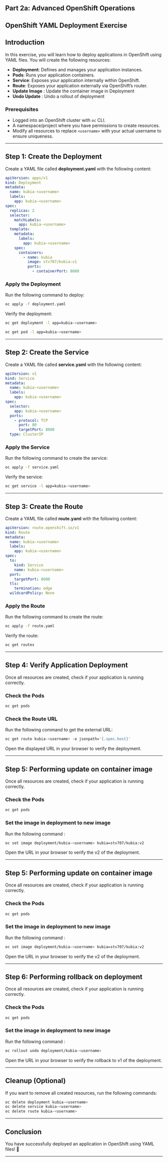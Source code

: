 ## Part 2a: Advanced OpenShift Operations
## OpenShift YAML Deployment Exercise
## Introduction

In this exercise, you will learn how to deploy applications in OpenShift using YAML files. You will create the following resources:

- **Deployment**: Defines and manages your application instances.
- **Pods**: Runs your application containers.
- **Service**: Exposes your application internally within OpenShift.
- **Route**: Exposes your application externally via OpenShift’s router.
- **Update Image** : Update the container image in Deployment
- **Undo Update** : Undo a rollout of deployment 

### Prerequisites

- Logged into an OpenShift cluster with `oc` CLI.
- A namespace/project where you have permissions to create resources.
- Modify all resources to replace `<username>` with your actual username to ensure uniqueness.

---

## Step 1: Create the Deployment

Create a YAML file called **deployment.yaml** with the following content:

```yaml
apiVersion: apps/v1
kind: Deployment
metadata:
  name: kubia-<username>
  labels:
    app: kubia-<username>
spec:
  replicas: 2
  selector:
    matchLabels:
      app: kubia-<username>
  template:
    metadata:
      labels:
        app: kubia-<username>
    spec:
      containers:
        - name: kubia
          image: stv707/kubia:v1
          ports:
            - containerPort: 8080
```

### Apply the Deployment
Run the following command to deploy:

```sh
oc apply -f deployment.yaml
```

Verify the deployment:

```sh
oc get deployment -l app=kubia-<username> 

oc get pod -l app=kubia-<username> 
```

---

## Step 2: Create the Service
Create a YAML file called **service.yaml** with the following content:

```yaml
apiVersion: v1
kind: Service
metadata:
  name: kubia-<username>
  labels:
    app: kubia-<username>
spec:
  selector:
    app: kubia-<username>
  ports:
    - protocol: TCP
      port: 80
      targetPort: 8080
  type: ClusterIP
```

### Apply the Service

Run the following command to create the service:

```sh
oc apply -f service.yaml
```

Verify the service:

```sh
oc get service -l app=kubia-<username> 
```

---

## Step 3: Create the Route

Create a YAML file called **route.yaml** with the following content:

```yaml
apiVersion: route.openshift.io/v1
kind: Route
metadata:
  name: kubia-<username>
  labels:
    app: kubia-<username>
spec:
  to:
    kind: Service
    name: kubia-<username>
  port:
    targetPort: 8080
  tls:
    termination: edge
  wildcardPolicy: None
```

### Apply the Route

Run the following command to create the route:

```sh
oc apply -f route.yaml
```

Verify the route:

```sh
oc get routes
```

---

## Step 4: Verify Application Deployment

Once all resources are created, check if your application is running correctly.

### Check the Pods

```sh
oc get pods
```

### Check the Route URL

Run the following command to get the external URL:

```sh
oc get route kubia-<username> -o jsonpath='{.spec.host}'
```

Open the displayed URL in your browser to verify the deployment.

---

## Step 5: Performing update on container image

Once all resources are created, check if your application is running correctly.

### Check the Pods

```sh
oc get pods
```

### Set the image in deployment to new image 

Run the following command :

```sh
oc set image deployment/kubia-<username> kubia=stv707/kubia:v2
```

Open the  URL in your browser to verify the v2 of the deployment.

---

## Step 5: Performing update on container image

Once all resources are created, check if your application is running correctly.

### Check the Pods

```sh
oc get pods
```

### Set the image in deployment to new image 

Run the following command :

```sh
oc set image deployment/kubia-<username> kubia=stv707/kubia:v2
```

Open the  URL in your browser to verify the v2 of the deployment.

---

## Step 6: Performing rollback on deployment

Once all resources are created, check if your application is running correctly.

### Check the Pods

```sh
oc get pods
```

### Set the image in deployment to new image 

Run the following command :

```sh
oc rollout undo deployment/kubia-<username>
```

Open the  URL in your browser to verify the rollback to v1  of the deployment.

---


## Cleanup (Optional)

If you want to remove all created resources, run the following commands:

```sh
oc delete deployment kubia-<username>
oc delete service kubia-<username>
oc delete route kubia-<username>
```

---

## Conclusion

You have successfully deployed an application in OpenShift using YAML files! 🎉

---